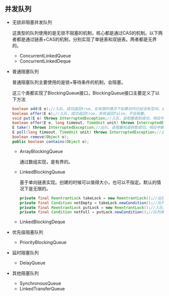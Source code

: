 ## 并发队列

+ 无锁非阻塞并发队列

  这类型的队列使用的是无锁不阻塞的机制，核心都是通过CAS的机制。以下两者都是通过链表+CAS的机制，分别实现了单链表和双链表。两者都是无界的。

  + ConcurrentLinkedQueue
  + ConcurrentLinkedDeque

+ 普通阻塞队列

  普通阻塞队列主要使用的是锁+等待条件的机制，会阻塞。

  这三个类都实现了BlockingQueue接口，BlockingQueue接口主要定义了以下方法

  ```java
  boolean add(E e);//入队，成功返回true，在有限的情况下如果对内已经没有空间，会抛出IllegalStateException
  boolean offer(E e);//入队，成功返回true，失败返回false，不会阻塞。
  void put(E e) throws InterruptedException;//入队，会阻塞直到成功，响应中断
  boolean offer(E e, long timeout, TimeUnit unit) throws InterruptedException;//入队，会阻塞指定时间
  E take() throws InterruptedException;//出队，会阻塞知道获取成功，响应中断
  E poll(long timeout, TimeUnit unit) throws InterruptedException;//出队，会阻塞指定时间
  boolean remove(Object o);
  public boolean contains(Object o);
  ```

  + ArrayBlockingQueue

    通过数组实现，是有界的。

  + LinkedBlockingQueue

    基于单向链表实现。创建的时候可以值得大小，也可以不指定。默认的情况下是无限的。

    ```java
    private final ReentrantLock takeLock = new ReentrantLock();//出队锁
    private final Condition notEmpty = takeLock.newCondition();//队列为空等待条件
    private final ReentrantLock putLock = new ReentrantLock();//入队锁
    private final Condition notFull = putLock.newCondition();//队列满等待条件
    ```

  + LinkedBlockingDeque

+ 优先级阻塞队列

  + PriorityBlockingQueue

+ 延时阻塞队列

  + DelayQueue

+ 其他阻塞队列

  + SynchronousQueue
  + LinkedTransferQueue